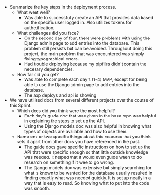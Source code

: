 - Summarize the key steps in the deployment process. 
  - What went well?
    - Was able to successfully create an API that provides data based on the specific user logged in. Also utilizes tokens for authetification.
  - What challenges did you face? 
    - On the second day of four, there were problems with using the Django admin page to add entries into the database. This problem still persists but can be avoided. Throughout doing this project, the main problem that was encountered was simply fixing typographical errors.
    - Had trouble deploying because my pipfiles didn't contain the necesary dependencies.
  - How far did you get?
    - Was able to complete each day's (1-4) MVP, except for being able to use the Django admin page to add entries into the database.
    - The app deploys and api is showing
- We have utilized docs from several different projects over the course of this Sprint.
  - Which docs did you think were the most helpful?
    - Each day's guide doc that was given in the base repo was helpful in explaining the steps to set up the API.
    - Using the Django models doc was also helpful in knowing what types of objects are available and how to use them.
  - Name one or two specific things about this resource that you think sets it apart from other docs you have referenced in the past. 
    - The guide docs gave specific instructions on how to set up the API that were specific enough so that little outside knowledge was needed. It helped that it would even guide when to do research on something if it wee to go wrong.
    - The Django models doc was extensive but simply searching for what is known to be wanted for the database usually resulted in finding exactly what was needed quickly. It is set up neatly in a way that is easy to read. So knowing what to put into the code was smooth.
